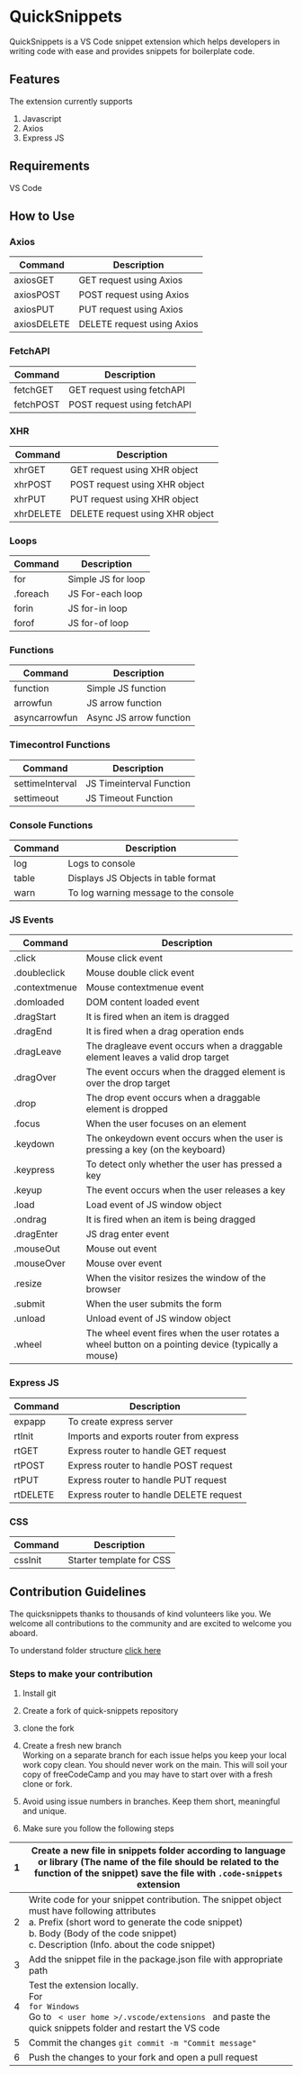 # QuickSnippets

QuickSnippets is a VS Code snippet extension which helps developers in writing code with ease and provides snippets for boilerplate code.

## Features
The extension currently supports 
1. Javascript
2. Axios
3. Express JS

## Requirements
VS Code

## How to Use

### Axios

| Command | Description |
| ---- | ---- |
| axiosGET | GET request using Axios |
| axiosPOST | POST request using Axios |
| axiosPUT | PUT request using Axios |
| axiosDELETE | DELETE request using Axios |


### FetchAPI

| Command | Description |
| ---- | ---- |
| fetchGET | GET request using fetchAPI |
| fetchPOST | POST request using fetchAPI |

### XHR

| Command | Description |
| ---- | ---- |
| xhrGET | GET request using XHR object |
| xhrPOST | POST request using XHR object |
| xhrPUT | PUT request using XHR object |
| xhrDELETE | DELETE request using XHR object |

### Loops

| Command | Description |
| ---- | ---- |
| for | Simple JS for loop |
| .foreach | JS For-each loop |
| forin | JS for-in loop |
| forof | JS for-of loop |


### Functions

| Command | Description |
| ---- | ---- |
| function | Simple JS function |
| arrowfun | JS arrow function |
| asyncarrowfun | Async JS arrow function |


### Timecontrol Functions

| Command | Description |
| ---- | ---- |
| settimeInterval | JS Timeinterval Function |
| settimeout | JS Timeout Function |


### Console Functions

| Command | Description |
| ---- | ---- |
| log | Logs to console |
| table | Displays JS Objects in table format |
| warn | To log warning message to the console |


### JS Events

| Command | Description |
| ---- | ---- |
| .click | Mouse click event |
| .doubleclick | Mouse double click event |
| .contextmenue | Mouse contextmenue event |
| .domloaded | DOM content loaded event |
| .dragStart | It is fired when an item is dragged |
| .dragEnd | It is fired when a drag operation ends |
| .dragLeave | The dragleave event occurs when a draggable element  leaves a valid drop target |
| .dragOver | The event occurs when the dragged element is over the drop target |
| .drop | The drop event occurs when a draggable element is dropped |
| .focus | When the user focuses on an element |
| .keydown | The onkeydown event occurs when the user is pressing a key (on the keyboard) |
| .keypress | To detect only whether the user has pressed a key |
| .keyup | The event occurs when the user releases a key |
| .load | Load event of JS window object |
| .ondrag | It is fired when an item is being dragged |
| .dragEnter | JS drag enter event |
| .mouseOut | Mouse out event |
| .mouseOver | Mouse over event |
| .resize | When the visitor resizes the window of the browser |
| .submit | When the user submits the form |
| .unload | Unload event of JS window object |
| .wheel | The wheel event fires when the user rotates a wheel button on a pointing device (typically a mouse) |

### Express JS

| Command | Description |
| ---- | ---- |
| expapp | To create express server |
| rtInit | Imports and exports router from express |
| rtGET | Express router to handle GET request |
| rtPOST | Express router to handle POST request |
| rtPUT | Express router to handle PUT request |
| rtDELETE | Express router to handle DELETE request |


### CSS


| Command | Description |
| ---- | ---- |
| cssInit | Starter template for CSS |


## Contribution Guidelines

The quicksnippets thanks to thousands of kind volunteers like you. We welcome all contributions to the community and are excited to welcome you aboard.

To understand folder structure [click here](vsc-extension-quickstart.md)

### Steps to make your contribution

1. Install git

2. Create a fork of quick-snippets repository

3. clone the fork

4. Create a fresh new branch\
    Working on a separate branch for each issue helps you keep your local work copy clean. You should never work on the main. This will soil your copy of freeCodeCamp and you may have to start over with a fresh clone or fork.

5. Avoid using issue numbers in branches. Keep them short, meaningful and unique.

6. Make sure you follow the following steps

| 1 | Create a new file in snippets folder according to language or library (The name of the file should be related to the function of the snippet) save the file with <code>.code-snippets</code> extension |
| ----- | ----- |
| 2 | Write code for your snippet contribution. The snippet object must have following attributes <br> a. Prefix (short word to generate the code snippet) <br> b. Body (Body of the code snippet) <br> c. Description (Info. about the code snippet)|
| 3 | Add the snippet file in the package.json file with appropriate path |
| 4 | Test the extension locally. <br> For <br><code>for Windows</code> <br>Go to <code> < user home >/.vscode/extensions </code> and paste the  quick snippets folder and restart the VS code |
| 5 | Commit the changes <code>git commit -m "Commit message" </code> |
| 6 | Push the changes to your fork and open a pull request |
